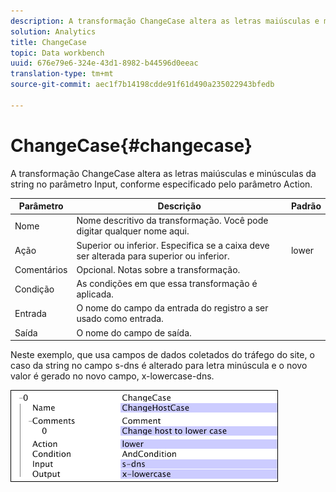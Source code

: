 ```yaml
---
description: A transformação ChangeCase altera as letras maiúsculas e minúsculas da string no parâmetro Input, conforme especificado pelo parâmetro Action.
solution: Analytics
title: ChangeCase
topic: Data workbench
uuid: 676e79e6-324e-43d1-8982-b44596d0eeac
translation-type: tm+mt
source-git-commit: aec1f7b14198cdde91f61d490a235022943bfedb

---
```



# ChangeCase{#changecase}

A transformação ChangeCase altera as letras maiúsculas e minúsculas da string no parâmetro Input, conforme especificado pelo parâmetro Action.

| Parâmetro | Descrição | Padrão |
|---|---|---|
| Nome | Nome descritivo da transformação. Você pode digitar qualquer nome aqui. |  |
| Ação | Superior ou inferior. Especifica se a caixa deve ser alterada para superior ou inferior. | lower |
| Comentários | Opcional. Notas sobre a transformação. |  |
| Condição | As condições em que essa transformação é aplicada. |  |
| Entrada | O nome do campo da entrada do registro a ser usado como entrada. |  |
| Saída | O nome do campo de saída. |  |

Neste exemplo, que usa campos de dados coletados do tráfego do site, o caso da string no campo s-dns é alterado para letra minúscula e o novo valor é gerado no novo campo, x-lowercase-dns.

![](assets/cfg_TransformationType_ChangeCase.png)

